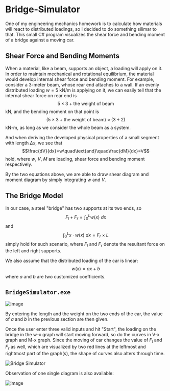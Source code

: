 # Bridge-Simulator
One of my engineering mechanics homework is to calculate how materials will react to distributed loadings, so I decided to do something silimar to that. This small C# program visualizes the shear force and bending moment of a bridge against a moving car.

## Shear Force and Bending Moments
When a material, like a beam, supports an object, a loading will apply on it. In order to maintain mechanical and rotational equilibrium, the material would develop internal shear force and bending moment. For example, consider a $3$-meter beam, whose rear end attaches to a wall. If an evenly distributed loading $w=5$ kN/m is applying on it, we can easily tell that the internal shear force on rear end is
$$5\times 3+\text{the weight of beam}$$
kN, and the bending moment on that point is
$$(5\times 3+\text{the weight of beam})\times(3\div 2)$$
kN-m, as long as we consider the whole beam as a system.

And when deriving the developed physical properties of a small segment with length $\Delta x$, we see that
$$\frac{dV}{dx}=w\quad\text{and}\quad\frac{dM}{dx}=V$$
hold, where $w$, $V$, $M$ are loading, shear force and bending moment respectively.

By the two equations above, we are able to draw shear diagram and moment diagram by simply integrating $w$ and $V$.

## The Bridge Model
In our case, a steel "bridge" has two supports at its two ends, so
$$F_l+F_r=\int_{0}^{L}w(x)\text{ }dx$$
and
$$\int_{0}^{L}x\cdot w(x)\text{ }dx=F_r\times L$$
simply hold for such scenario, where $F_l$ and $F_r$ denote the resultant force on the left and right supports.

We also assume that the distributed loading of the car is linear:
$$w(x)=ax+b$$
where $a$ and $b$ are two customized coefficients.

## `BridgeSimulator.exe`
![image](https://user-images.githubusercontent.com/100932226/171025667-94dc8e7a-6df1-49c7-8b58-cd8665d52403.png)

By entering the length and the weight on the two ends of the car, the value of $a$ and $b$ in the previous section are then given.

Once the user enter three valid inputs and hit "Start", the loading on the bridge in the w-x graph will start moving forward, so do the curves in V-x graph and M-x graph. Since the moving of car changes the value of $F_l$ and $F_r$ as well, which are visualized by two red lines at the leftmost and rightmost part of the graph(s), the shape of curves also alters through time.

![Bridge Simulator](https://user-images.githubusercontent.com/100932226/171028945-f5de489b-fa0e-4bc1-b61a-8ce4c67a404e.gif)

Observation of one single diagram is also available:

![image](https://user-images.githubusercontent.com/100932226/171029638-76778e37-8db4-432a-bfce-9353cc96d5ba.png)
